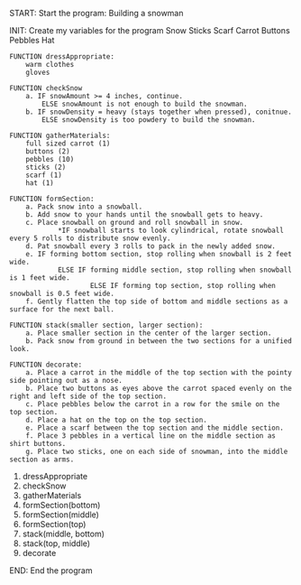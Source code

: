 START: Start the program: Building a snowman

INIT: Create my variables for the program
Snow
Sticks
Scarf
Carrot
Buttons
Pebbles
Hat

    FUNCTION dressAppropriate:
        warm clothes
        gloves
        
    FUNCTION checkSnow
        a. IF snowAmount >= 4 inches, continue.
            ELSE snowAmount is not enough to build the snowman.
        b. IF snowDensity = heavy (stays together when pressed), conitnue.
            ELSE snowDensity is too powdery to build the snowman. 

    FUNCTION gatherMaterials: 
        full sized carrot (1)
        buttons (2)
        pebbles (10)
        sticks (2)
        scarf (1)
        hat (1)

    FUNCTION formSection:
        a. Pack snow into a snowball.
        b. Add snow to your hands until the snowball gets to heavy.
        c. Place snowball on ground and roll snowball in snow.
                *IF snowball starts to look cylindrical, rotate snowball every 5 rolls to distribute snow evenly.
        d. Pat snowball every 3 rolls to pack in the newly added snow.
        e. IF forming bottom section, stop rolling when snowball is 2 feet wide.
                ELSE IF forming middle section, stop rolling when snowball is 1 feet wide.
                        ELSE IF forming top section, stop rolling when snowball is 0.5 feet wide.
        f. Gently flatten the top side of bottom and middle sections as a surface for the next ball.
       
    FUNCTION stack(smaller section, larger section): 
        a. Place smaller section in the center of the larger section.
        b. Pack snow from ground in between the two sections for a unified look.

    FUNCTION decorate:
        a. Place a carrot in the middle of the top section with the pointy side pointing out as a nose.
        b. Place two buttons as eyes above the carrot spaced evenly on the right and left side of the top section.
        c. Place pebbles below the carrot in a row for the smile on the top section.
        d. Place a hat on the top on the top section.
        e. Place a scarf between the top section and the middle section.
        f. Place 3 pebbles in a vertical line on the middle section as shirt buttons.
        g. Place two sticks, one on each side of snowman, into the middle section as arms. 

1. dressAppropriate
2. checkSnow
3. gatherMaterials
4. formSection(bottom)
5. formSection(middle)
6. formSection(top)
7. stack(middle, bottom)
8. stack(top, middle)
9. decorate



END: End the program